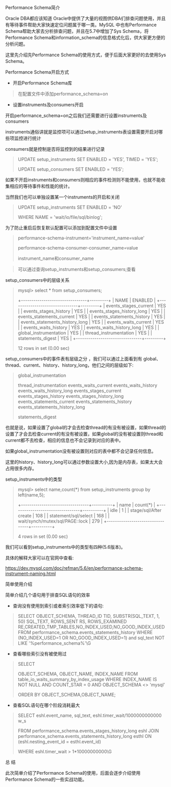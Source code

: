 Performance Schema简介



Oracle DBA都应该知道 Oracle中提供了大量的视图供DBA们排查问题使用，并且有等待事件帮助大家快速定位问题属于哪一类。MySQL  中也有Performance Schema帮助大家去分析排查问题，并且在5.7中增加了Sys Schema，将Performance  Schema和information_schema的信息格式化后，供大家更方便的分析问题。 


 这里先介绍先Performance Schema的使用方式，便于后面大家更好的去使用Sys Schema。

Performance Schema开启方式

- 开启Performance Schema库



> 在配置文件中添加performance_schema=on



- 设置instruments及consumers开启 



开启performance_schema=on之后我们还需要进行设置instruments及consumers 


 instruments通俗讲就是监控项可以通过setup_instruments表设置需要开启对哪些项监控进行统计 



consumers就是控制是否将监控到的结果进行记录

> UPDATE setup_instruments SET ENABLED = 'YES', TIMED = 'YES';
>
> UPDATE setup_consumers SET ENABLED = 'YES';



如果不开启instruments和consumers则相应的事件检测则不能使用，也就不能收集相应的等待事件和性能的统计。 



当然我们也可以单独设置某一个instruments的开启和关闭

> UPDATE setup_instruments SET ENABLED = 'NO'
>
> WHERE NAME = 'wait/io/file/sql/binlog';



为了防止重启后恢复默认配置可以添加到配置文件中设置

> performance-schema-instrument='instrument_name=value'
>
> performance-schema-consumer-consumer_name=value 
>
> instrument_name和consumer_name

> 可以通过查询setup_instruments和setup_consumers;查看



setup_consumers中的层级关系

> mysql> select * from setup_consumers;
>
> +--------------------------------+---------+
>  | NAME              | ENABLED |
>  +--------------------------------+---------+
>  | events_stages_current      | YES   |
>  | events_stages_history      | YES   |
>  | events_stages_history_long   | YES   |
>  | events_statements_current    | YES   |
>  | events_statements_history    | YES   |
>  | events_statements_history_long | YES   |
>  | events_waits_current      | YES   |
>  | events_waits_history      | YES   |
>  | events_waits_history_long    | YES   |
>  | global_instrumentation     | YES   |
>  | thread_instrumentation     | YES   |
>  | statements_digest        | YES   |
>  +--------------------------------+---------+
>
> 12 rows in set (0.00 sec)



setup_consumers中的事件表有层级之分 ，我们可以通过上面看到有 global、thread、current、history、history_long，他们之间的层级如下:

> global_instrumentation
>
> thread_instrumentation
>   events_waits_current
>    events_waits_history
>    events_waits_history_long
>   events_stages_current
>    events_stages_history
>    events_stages_history_long
>   events_statements_current
>    events_statements_history
>    events_statements_history_long
>
> statements_digest



也就是说，如果设置了global的才会去检查thread的有没有被设置，如果thread的设置了才会去检查current的有没有被设置，如果global的没有被设置则thread和current都不去检查，相应的信息也不会记录到对应的表中。 



如果global_instrumentation没有被设置则对应的表中都不会记录任何信息。

 
 这里的history、history_long可以通过参数设置大小,因为是内存表，如果太大会占用很多内存。



setup_instruments中的类型

> mysql> select name,count(*) from setup_instruments group by left(name,5);
>
> +---------------------------------+----------+
>  | name               | count(*) |
>  +---------------------------------+----------+
>  | idle               |     1 |
>  | stage/sql/After create      |    108 |
>  | statement/sql/select       |    168 |
>  | wait/synch/mutex/sql/PAGE::lock |    279 |
>  +---------------------------------+----------+
>
> 4 rows in set (0.00 sec)



我们可以看到setup_instruments中的类型有四种(5.6版本)。 

具体的解释大家可以在官网中查看:

https://dev.mysql.com/doc/refman/5.6/en/performance-schema-instrument-naming.html



简单使用介绍

简单介绍几个语句用于排查SQL语句的效率

- 查询没有使用到索引或者索引效率低下的语句:

> SELECT  OBJECT_SCHEMA,  THREAD_ID TID, SUBSTR(SQL_TEXT, 1, 50) SQL_TEXT,  ROWS_SENT RS, ROWS_EXAMINED  RE,CREATED_TMP_TABLES,NO_INDEX_USED,NO_GOOD_INDEX_USED FROM performance_schema.events_statements_history WHERE  (NO_INDEX_USED=1 OR NO_GOOD_INDEX_USED=1) and sql_text  NOT LIKE  '%performance_schema%'\G



- 查看哪些索引没有被使用过

> SELECT
>
> OBJECT_SCHEMA,
>  OBJECT_NAME,
>  INDEX_NAME
>  FROM table_io_waits_summary_by_index_usage
>  WHERE INDEX_NAME IS NOT NULL
>  AND COUNT_STAR = 0
>  AND OBJECT_SCHEMA <> 'mysql'
>
> ORDER BY OBJECT_SCHEMA,OBJECT_NAME;



- 查看SQL语句在哪个阶段消耗最大

> SELECT eshl.event_name, sql_text, eshl.timer_wait/1000000000000 w_s
>
> FROM performance_schema.events_stages_history_long eshl
>  JOIN performance_schema.events_statements_history_long esthl
>  ON (eshl.nesting_event_id = esthl.event_id)
>
> WHERE eshl.timer_wait > 1*10000000000\G



总  结

此次简单介绍了Performance Schema的使用，后面会逐步介绍使用Performance Schema的一些实战功能。